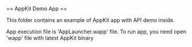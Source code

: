 == AppKit Demo App ==

This folder contains an example of AppKit app with API demo inside.

App execution file is 'AppLauncher.wapp' file. To run app, you need open 'wapp' file with latest AppKit binary
